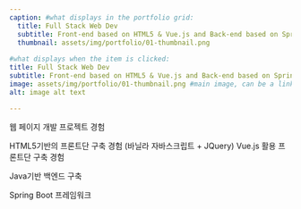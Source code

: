 ```yaml
---
caption: #what displays in the portfolio grid:
  title: Full Stack Web Dev
  subtitle: Front-end based on HTML5 & Vue.js and Back-end based on Spring(Java)
  thumbnail: assets/img/portfolio/01-thumbnail.png
  
#what displays when the item is clicked:
title: Full Stack Web Dev
subtitle: Front-end based on HTML5 & Vue.js and Back-end based on Spring(Java)
image: assets/img/portfolio/01-thumbnail.png #main image, can be a link or a file in assets/img/portfolio
alt: image alt text

---
```


웹 페이지 개발 프로젝트 경험

HTML5기반의 프론트단 구축 경험 (바닐라 자바스크립트 + JQuery)
Vue.js 활용 프론트단 구축 경험

Java기반 백엔드 구축

Spring Boot 프레임워크

